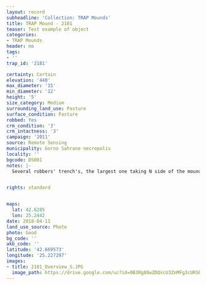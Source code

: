 ```yaml
---
layout: record
subheadline: 'Collection: TRAP Mounds'
title: TRAP Mound - 2181
teaser: Test example of object
categories:
- TRAP Mounds
header: no
tags:
- ''
trap_id: '2181'

certainty: Certain
elevation: '440'
max_diameter: '15'
min_diameter: '12'
height: '5'
size_category: Medium
surrounding_land_use: Pasture
surface_condition: Pasture
robbed: Yes
crm_condition: '3'
crm_intactness: '3'
campaign: '2011'
source: Remote Sensing
municipality: Gorno Sahrane necropolis
locality: ''
bgcode: DS001
notes: |-
  Several robbers' trench's, the largest one taking N side of the mound.


rights: standard


maps:
  lat: 42.6285
  lon: 25.2442
date: 2018-04-11
land_use_source: Photo
photo: Good
bg_code: ''
akb_code: ''
latitude: '42.669573'
longitude: '25.227297'
images:
- title: 2181_Overview_S.JPG
  image_path: https://drive.google.com/uc?id=0B3Rg88wZDQscU3ZnMFg3cURSbE0
---
```

